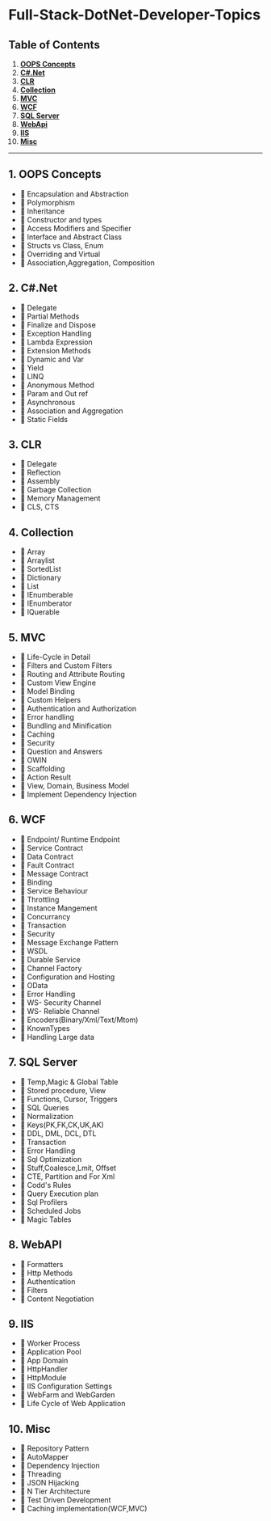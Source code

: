 # Full-Stack-DotNet-Developer-Topics

## Table of Contents

1. **[OOPS Concepts](#1-oops-concepts)**
2. **[C#.Net](#2-c#.net)**
3. **[CLR](#3-CLR)**
4. **[Collection](#4-collection)**
5. **[MVC](#5-mvc)**
6. **[WCF](#6-wcf)**
7. **[SQL Server](#7-sql-server)**
8. **[WebApi](#8-webapi)**
9. **[IIS](#9-iis)**
10. **[Misc](#10-misc)**

---

## 1. OOPS Concepts

* 📜 Encapsulation and Abstraction
* 📜 Polymorphism
* 📜 Inheritance
* 📜 Constructor and types
* 📜 Access Modifiers and Specifier
* 📜 Interface and Abstract Class
* 📜 Structs vs Class, Enum
* 📜 Overriding and Virtual
* 📜 Association,Aggregation, Composition

## 2. C#.Net

* 📜 Delegate
* 📜 Partial Methods
* 📜 Finalize and Dispose
* 📜 Exception Handling
* 📜 Lambda Expression
* 📜 Extension Methods
* 📜 Dynamic and Var
* 📜 Yield
* 📜 LINQ
* 📜 Anonymous Method
* 📜 Param and Out ref
* 📜 Asynchronous
* 📜 Association and Aggregation
* 📜 Static Fields

## 3. CLR

* 📜 Delegate
* 📜 Reflection
* 📜 Assembly
* 📜 Garbage Collection
* 📜 Memory Management
* 📜 CLS, CTS

## 4. Collection

* 📜 Array
* 📜 Arraylist
* 📜 SortedList
* 📜 Dictionary
* 📜 List
* 📜 IEnumberable
* 📜 IEnumberator
* 📜 IQuerable

## 5. MVC

* 📜 Life-Cycle in Detail
* 📜 Filters and Custom Filters
* 📜 Routing and Attribute Routing
* 📜 Custom View Engine
* 📜 Model Binding
* 📜 Custom Helpers
* 📜 Authentication and Authorization
* 📜 Error handling
* 📜 Bundling and Minification
* 📜 Caching
* 📜 Security
* 📜 Question and Answers
* 📜 OWIN
* 📜 Scaffolding
* 📜 Action Result
* 📜 View, Domain, Business Model
* 📜 Implement Dependency Injection

## 6. WCF

* 📜 Endpoint/ Runtime Endpoint
* 📜 Service Contract
* 📜 Data Contract
* 📜 Fault Contract
* 📜 Message Contract
* 📜 Binding
* 📜 Service Behaviour
* 📜 Throttling
* 📜 Instance Mangement
* 📜 Concurrancy
* 📜 Transaction
* 📜 Security
* 📜 Message Exchange Pattern
* 📜 WSDL
* 📜 Durable Service
* 📜 Channel Factory
* 📜 Configuration and Hosting
* 📜 OData
* 📜 Error Handling
* 📜 WS- Security Channel
* 📜 WS- Reliable Channel
* 📜 Encoders(Binary/Xml/Text/Mtom)
* 📜 KnownTypes
* 📜 Handling Large data

## 7. SQL Server

* 📜 Temp,Magic & Global Table
* 📜 Stored procedure, View
* 📜 Functions, Cursor, Triggers
* 📜 SQL Queries
* 📜 Normalization
* 📜 Keys(PK,FK,CK,UK,AK)
* 📜 DDL, DML, DCL, DTL
* 📜 Transaction
* 📜 Error Handling
* 📜 Sql Optimization
* 📜 Stuff,Coalesce,Lmit, Offset
* 📜 CTE, Partition and For Xml
* 📜 Codd's Rules
* 📜 Query Execution plan
* 📜 Sql Profilers
* 📜 Scheduled Jobs
* 📜 Magic Tables

## 8. WebAPI

* 📜 Formatters
* 📜 Http Methods
* 📜 Authentication
* 📜 Filters
* 📜 Content Negotiation

## 9. IIS

* 📜 Worker Process
* 📜 Application Pool
* 📜 App Domain
* 📜 HttpHandler
* 📜 HttpModule
* 📜 IIS Configuration Settings
* 📜 WebFarm and WebGarden
* 📜 Life Cycle of Web Application

## 10. Misc

* 📜 Repository Pattern
* 📜 AutoMapper
* 📜 Dependency Injection
* 📜 Threading
* 📜 JSON Hijacking
* 📜 N Tier Architecture
* 📜 Test Driven Development
* 📜 Caching implementation(WCF,MVC)
